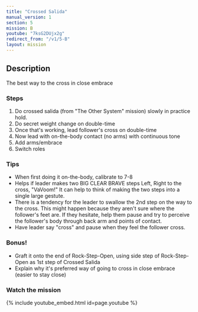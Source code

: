 ```yaml
---
title: "Crossed Salida"
manual_version: 1
section: 5
mission: B
youtube: "7ksG2DUjx2g"
redirect_from: "/v1/5-B"
layout: mission
---
```




## Description

The best way to the cross in close embrace

### Steps

1. Do crossed salida (from "The Other System" mission) slowly in practice hold. 
2. Do secret weight change on double-time
3. Once that's working, lead follower's cross on double-time
4. Now lead with on-the-body contact (no arms) with continuous tone
5. Add arms/embrace
6. Switch roles

### Tips

* When first doing it on-the-body, calibrate to 7-8
* Helps if leader makes two BIG CLEAR BRAVE steps Left, Right to the cross, "VaVoom!" It can help to think of making the two steps into a single large gestute. 
* There is a tendency for the leader to swallow the 2nd step on the way to the cross. This might happen because they aren't sure where the follower's feet are. If they hesitate, help them pause and try to perceive the follower's body through back arm and points of contact. 
* Have leader say "cross" and pause when they feel the follower cross. 

### Bonus!

* Graft it onto the end of Rock-Step-Open, using side step of Rock-Step-Open as 1st step of Crossed Salida
* Explain why it's preferred way of going to cross in close embrace (easier to stay close)

### Watch the mission

{% include youtube_embed.html id=page.youtube %}


